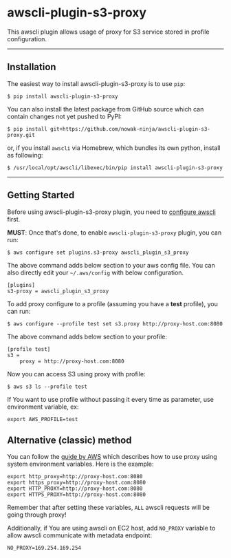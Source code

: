 awscli-plugin-s3-proxy
=============

This awscli plugin allows usage of proxy for S3 service stored in profile configuration.

------------
Installation
------------

The easiest way to install awscli-plugin-s3-proxy is to use `pip`:

    $ pip install awscli-plugin-s3-proxy

You can also install the latest package from GitHub source which can contain changes not yet pushed to PyPI:

    $ pip install git+https://github.com/nowak-ninja/awscli-plugin-s3-proxy.git

or, if you install `awscli` via Homebrew, which bundles its own python, install as following:

    $ /usr/local/opt/awscli/libexec/bin/pip install awscli-plugin-s3-proxy


---------------
Getting Started
---------------

Before using awscli-plugin-s3-proxy plugin, you need to [configure awscli](http://docs.aws.amazon.com/cli/latest/userguide/cli-chap-getting-started.html) first.

**MUST**: Once that's done, to enable `awscli-plugin-s3-proxy` plugin, you can run:

    $ aws configure set plugins.s3-proxy awscli_plugin_s3_proxy

The above command adds below section to your aws config file. You can also directly edit your `~/.aws/config` with below configuration.

    [plugins]
    s3-proxy = awscli_plugin_s3_proxy

To add proxy configure to a profile (assuming you have a **test** profile), you can run:

    $ aws configure --profile test set s3.proxy http://proxy-host.com:8080

The above command adds below section to your profile:

    [profile test]
    s3 =
        proxy = http://proxy-host.com:8080

Now you can access S3 using proxy with profile:

    $ aws s3 ls --profile test

If You want to use profile without passing it every time as parameter, use environment variable, ex:

    export AWS_PROFILE=test

Alternative (classic) method
------------------
You can follow the [guide by AWS](https://docs.aws.amazon.com/cli/latest/userguide/cli-http-proxy.html) which describes how to use proxy using system environment variables. Here is the example:

    export http_proxy=http://proxy-host.com:8080
    export https_proxy=http://proxy-host.com:8080
    export HTTP_PROXY=http://proxy-host.com:8080
    export HTTPS_PROXY=http://proxy-host.com:8080

Remember that after setting these variables, `ALL` awscli requests will be going through proxy!

Additionally, if You are using awscli on EC2 host, add `NO_PROXY` variable to allow awscli communicate with metadata endpoint:

    NO_PROXY=169.254.169.254
